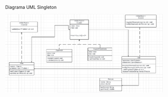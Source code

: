 Diagrama UML Singleton

<img src="../img/MVC_loja.png" alt="Diagrama de Classe UML" style="zoom: 150%;" />